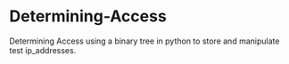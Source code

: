 # Determining-Access
Determining Access using a binary tree in python to store and manipulate test ip_addresses.
